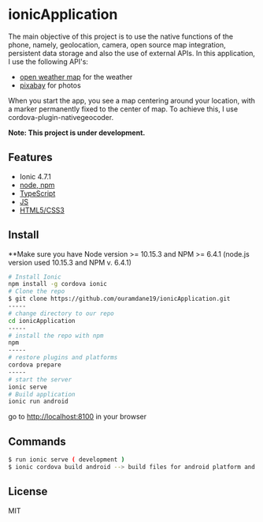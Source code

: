 # ionicApplication

The main objective of this project is to use the native functions of the phone, namely, geolocation, camera, open source map integration, persistent data storage and also the use of external APIs.
In this application, I use the following API's:
* [open weather map](https://openweathermap.org/api) for the weather
* [pixabay](https://pixabay.com/api/docs/) for photos 


When you start the app, you see a map centering around your location, with a marker permanently fixed to the center of map. To achieve this, I use cordova-plugin-nativegeocoder.

**Note: This project is under development.**

## Features
  * Ionic 4.7.1
  * [node, npm](https://github.com/nodejs/)
  * [TypeScript](http://www.typescriptlang.org/)
  * [JS]()
  * [HTML5/CSS3]()


## Install
  **Make sure you have Node version >= 10.15.3 and NPM >= 6.4.1 (node.js version used 10.15.3 and NPM v. 6.4.1)
  
  ```bash
  # Install Ionic
  npm install -g cordova ionic
  # Clone the repo
  $ git clone https://github.com/ouramdane19/ionicApplication.git
  -----
  # change directory to our repo
  cd ionicApplication
  -----
  # install the repo with npm
  npm
  -----
  # restore plugins and platforms
  cordova prepare
  -----
  # start the server 
  ionic serve
  # Build application
  ionic run android
  ```
  
  go to [http://localhost:8100](http://localhost:8100) in your browser
  
## Commands
  ```bash
  $ run ionic serve ( development )
  $ ionic cordova build android --> build files for android platform and generate apk 
  ```

## License

MIT
